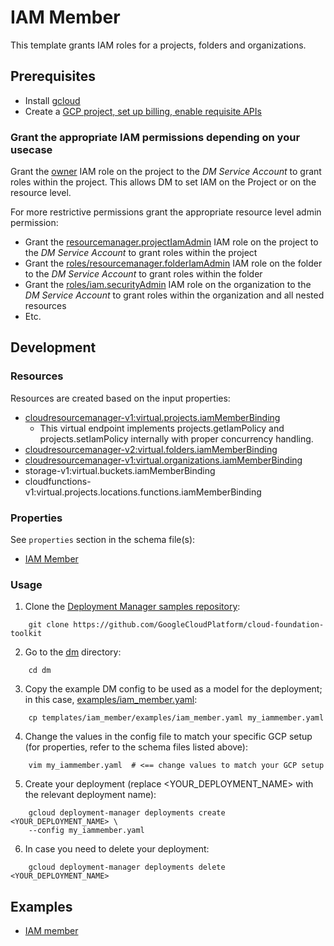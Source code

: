 # IAM Member

This template grants IAM roles for a projects, folders and organizations.

## Prerequisites

- Install [gcloud](https://cloud.google.com/sdk)
- Create a [GCP project, set up billing, enable requisite APIs](../project/README.md)

### Grant the appropriate IAM permissions depending on your usecase
Grant the [owner](https://cloud.google.com/iam/docs/understanding-roles) IAM role on the project to the *DM Service Account* to grant roles within the project. This allows DM to set IAM on the Project or on the resource level.

For more restrictive permissions grant the appropriate resource level admin permission:

- Grant the [resourcemanager.projectIamAdmin](https://cloud.google.com/iam/docs/understanding-roles) IAM role on the project to the *DM Service Account* to grant roles within the project
- Grant the [roles/resourcemanager.folderIamAdmin](https://cloud.google.com/iam/docs/understanding-roles) IAM role on the folder to the *DM Service Account* to grant roles within the folder
- Grant the [roles/iam.securityAdmin](https://cloud.google.com/iam/docs/understanding-roles) IAM role on the organization to the *DM Service Account* to grant roles within the organization and all nested resources
- Etc.

## Development

### Resources

Resources are created based on the input properties:
- [cloudresourcemanager-v1:virtual.projects.iamMemberBinding](https://github.com/GoogleCloudPlatform/cloud-foundation-toolkit/blob/master/google/resource-snippets/cloudresourcemanager-v1/policies.jinja)
    - This virtual endpoint implements projects.getIamPolicy and projects.setIamPolicy internally with proper concurrency handling.
- [cloudresourcemanager-v2:virtual.folders.iamMemberBinding](https://github.com/GoogleCloudPlatform/cloud-foundation-toolkit/blob/master/google/resource-snippets/cloudresourcemanager-v2/policies.jinja)
- [cloudresourcemanager-v1:virtual.organizations.iamMemberBinding](https://github.com/GoogleCloudPlatform/cloud-foundation-toolkit/blob/master/google/resource-snippets/cloudresourcemanager-v1/policies.jinja)
- storage-v1:virtual.buckets.iamMemberBinding
- cloudfunctions-v1:virtual.projects.locations.functions.iamMemberBinding

### Properties

See `properties` section in the schema file(s):

-  [IAM Member](iam_member.py.schema)

### Usage

1. Clone the [Deployment Manager samples repository](https://github.com/GoogleCloudPlatform/cloud-foundation-toolkit):

```shell
    git clone https://github.com/GoogleCloudPlatform/cloud-foundation-toolkit
```

2. Go to the [dm](../../) directory:

```shell
    cd dm
```

3. Copy the example DM config to be used as a model for the deployment; in this case, [examples/iam_member.yaml](examples/iam_member.yaml):

```shell
    cp templates/iam_member/examples/iam_member.yaml my_iammember.yaml
```

4. Change the values in the config file to match your specific GCP setup (for properties, refer to the schema files listed above):

```shell
    vim my_iammember.yaml  # <== change values to match your GCP setup
```

5. Create your deployment (replace <YOUR_DEPLOYMENT_NAME> with the relevant deployment name):

```shell
    gcloud deployment-manager deployments create <YOUR_DEPLOYMENT_NAME> \
    --config my_iammember.yaml
```

6. In case you need to delete your deployment:

```shell
    gcloud deployment-manager deployments delete <YOUR_DEPLOYMENT_NAME>
```

## Examples

- [IAM member](examples/iam_member.yaml)
